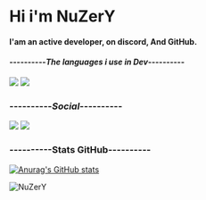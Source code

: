 # Hi i'm NuZerY
#### I'am an active developer, on discord, And GitHub.
#### ----------*The languages i use in Dev*----------</br>

[![](https://skillicons.dev/icons?i=cpp)](https://skillicons.dev) [![](https://skillicons.dev/icons?i=md)](https://skillicons.dev) </br>
### ----------*Social*----------
[![](https://skillicons.dev/icons?i=instagram)](https://www.instagram.com/nuzery_yt/) [![](https://skillicons.dev/icons?i=twitter)](https://twitter.com/NuZerY_yt) </br>

### ----------Stats GitHub---------- </br>
[![Anurag's GitHub stats](https://github-readme-stats.vercel.app/api?username=NuZerY&theme=synthwave)](https://github.com/NuZerY/github-readme-stats) </br>

<p><img align="center" src="https://github-readme-streak-stats.herokuapp.com/?user=NuZerY&theme=synthwave&hide_border=true" alt="NuZerY" /></p>



